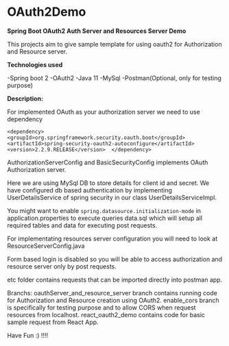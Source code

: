 # OAuth2Demo

**Spring Boot OAuth2 Auth Server and Resources Server Demo**

This projects aim to give sample template for using oauth2 for Authorization
and Resource server.

**Technologies used** 

-Spring boot 2
-OAuth2 
-Java 11
-MySql
-Postman(Optional, only for testing purpose)

**Description:**

For implemented OAuth as your authorization server we need to use dependency 

`<dependency>
    <groupId>org.springframework.security.oauth.boot</groupId>
    <artifactId>spring-security-oauth2-autoconfigure</artifactId>
    <version>2.2.9.RELEASE</version> 
 </dependency>`

AuthorizationServerConfig and BasicSecurityConfig implements OAuth Authorization server.

Here we are using MySql DB to store details for client id and secret.
We have configured db based authentication by implementing UserDetailsService of spring security in our class UserDetailsServiceImpl.

You might want to enable `spring.datasource.initialization-mode` in application.properties to execute queries data.sql which will setup all required tables and data for executing post requests.
 
For implementating resources server configuration you will need to look at ResourceServerConfig.java

Form based login is disabled so you will be able to access authorization and resource server only by post requests.

etc folder contains requests that can be imported directly into postman app.

Branchs:
oauthServer_and_resource_server branch contains running code for Authorization and Resource creation using OAuth2.
enable_cors branch is specifically for testing purpose and to allow CORS when request resources from localhost.
react_oauth2_demo contains code for basic sample request from React App. 

Have Fun :) !!!! 

